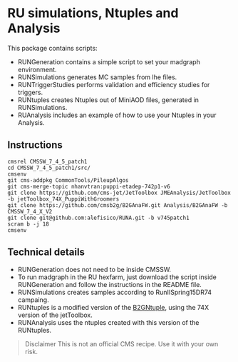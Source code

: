 # RU simulations, Ntuples and Analysis


This package contains scripts:

* RUNGeneration contains a simple script to set your madgraph environment. 
* RUNSimulations generates MC samples from lhe files.
* RUNTriggerStudies performs validation and efficiency studies for triggers.
* RUNtuples creates Ntuples out of MiniAOD files, generated in RUNSimulations.
* RUAnalysis includes an example of how to use your Ntuples in your Analysis.


## Instructions
```
cmsrel CMSSW_7_4_5_patch1
cd CMSSW_7_4_5_patch1/src/
cmsenv
git cms-addpkg CommonTools/PileupAlgos
git cms-merge-topic nhanvtran:puppi-etadep-742p1-v6
git clone https://github.com/cms-jet/JetToolbox JMEAnalysis/JetToolbox -b jetToolbox_74X_PuppiWithGroomers
git clone https://github.com/cmsb2g/B2GAnaFW.git Analysis/B2GAnaFW -b CMSSW_7_4_X_V2
git clone git@github.com:alefisico/RUNA.git -b v745patch1 
scram b -j 18
cmsenv
```

## Technical details

* RUNGeneration does not need to be inside CMSSW.
* To run madgraph in the RU hexfarm, just download the script inside RUNGeneration and follow the instructions in the README file.
* RUNSimulations creates samples according to RunIISpring15DR74 campaing.
* RUNtuples is a modified version of the [B2GNtuple](https://github.com/cmsb2g/B2GAnaFW/tree/master), using the 74X version of the jetToolbox.
* RUNAnalysis uses the ntuples created with this version of the RUNtuples. 

> Disclaimer
> This is not an official CMS recipe. Use it with your own risk.
